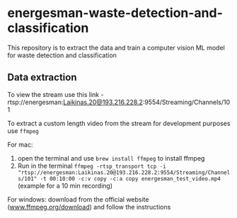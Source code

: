 # energesman-waste-detection-and-classification

This repository is to extract the data and train a computer vision ML model for waste detection and classification

## Data extraction

To view the stream use this link - rtsp://energesman:Laikinas.20@193.216.228.2:9554/Streaming/Channels/101

To extract a custom length video from the stream for development purposes use `ffmpeg` 

For mac: 
1. open the terminal and use `brew install ffmpeg` to install ffmpeg
2. Run in the terminal `ffmpeg -rtsp_transport tcp -i "rtsp://energesman:Laikinas.20@193.216.228.2:9554/Streaming/Channels/101" -t 00:10:00 -c:v copy -c:a copy energesman_test_video.mp4` (example for a 10 min recording)
  
For windows: download from the official website (www.ffmpeg.org/download) and follow the instructions 

